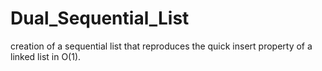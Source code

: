 # Dual_Sequential_List
creation of a sequential list that reproduces the quick insert property of a linked list in O(1). 
